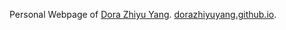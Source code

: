 Personal Webpage of [Dora Zhiyu Yang](https://dorazhiyuyang.github.io).
[dorazhiyuyang.github.io](https://dorazhiyuyang.github.io).
